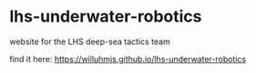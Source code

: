# lhs-underwater-robotics

website for the LHS deep-sea tactics team

find it here: https://willuhmjs.github.io/lhs-underwater-robotics

<!-- TODO: add build/dev instructions -->

